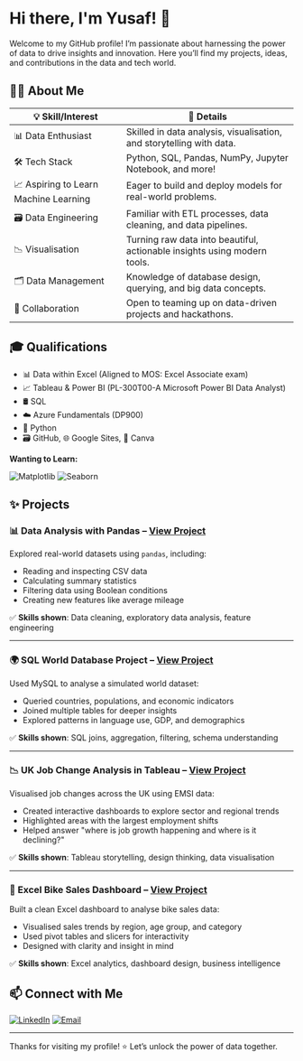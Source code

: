 # Hi there, I'm Yusaf! 👋

Welcome to my GitHub profile! I’m passionate about harnessing the power of data to drive insights and innovation. 
Here you’ll find my projects, ideas, and contributions in the data and tech world.

## 🧑‍💻 About Me

| 💡 Skill/Interest                  | 📝 Details                                                                 |
|------------------------------------|---------------------------------------------------------------------------|
| 📊 Data Enthusiast                 | Skilled in data analysis, visualisation, and storytelling with data.       |
| 🛠️ Tech Stack                     | Python, SQL, Pandas, NumPy, Jupyter Notebook, and more!                   |
| 📈 Aspiring to Learn Machine Learning | Eager to build and deploy models for real-world problems.              |
| 🗃️ Data Engineering                | Familiar with ETL processes, data cleaning, and data pipelines.           |
| 📉 Visualisation                   | Turning raw data into beautiful, actionable insights using modern tools.   |
| 🗂️ Data Management                 | Knowledge of database design, querying, and big data concepts.            |
| 🤝 Collaboration                   | Open to teaming up on data-driven projects and hackathons.                |

## 🎓 Qualifications

- 📊 Data within Excel (Aligned to MOS: Excel Associate exam)
- 📈 Tableau & Power BI (PL-300T00-A Microsoft Power BI Data Analyst)
- 🛢️ SQL
- ☁️ Azure Fundamentals (DP900)
- 🐍 Python
- 🗃️ GitHub, 🌐 Google Sites, 🎨 Canva

**Wanting to Learn:**

![Matplotlib](https://img.shields.io/badge/-Matplotlib-11557c?logo=matplotlib&logoColor=white&style=flat-square)
![Seaborn](https://img.shields.io/badge/-Seaborn-4c8cb5?style=flat-square)


## ✨ Projects

### 📊 Data Analysis with Pandas – [View Project](https://github.com/YusafM/Pandas_DataFrames_02_Advanced)

Explored real-world datasets using `pandas`, including:
- Reading and inspecting CSV data
- Calculating summary statistics
- Filtering data using Boolean conditions
- Creating new features like average mileage

✅ **Skills shown**: Data cleaning, exploratory data analysis, feature engineering

---

### 🌍 SQL World Database Project – [View Project](https://github.com/YusafM/SQL-World-Database-DataSet)

Used MySQL to analyse a simulated world dataset:
- Queried countries, populations, and economic indicators
- Joined multiple tables for deeper insights
- Explored patterns in language use, GDP, and demographics

✅ **Skills shown**: SQL joins, aggregation, filtering, schema understanding

---

### 📉 UK Job Change Analysis in Tableau – [View Project](https://github.com/YusafM/Tableau-EMSI-Job-Change-UK-Data-Visualisation)

Visualised job changes across the UK using EMSI data:
- Created interactive dashboards to explore sector and regional trends
- Highlighted areas with the largest employment shifts
- Helped answer "where is job growth happening and where is it declining?"

✅ **Skills shown**: Tableau storytelling, design thinking, data visualisation

---

### 🚴 Excel Bike Sales Dashboard – [View Project](https://github.com/YusafM/Excel-Bike-Sales-Visualisations-DataSet)

Built a clean Excel dashboard to analyse bike sales data:
- Visualised sales trends by region, age group, and category
- Used pivot tables and slicers for interactivity
- Designed with clarity and insight in mind

✅ **Skills shown**: Excel analytics, dashboard design, business intelligence


## 📫 Connect with Me

[![LinkedIn](https://img.shields.io/badge/-LinkedIn-blue?logo=linkedin&style=flat-square)](https://linkedin.com/in/YOUR-LINKEDIN)
[![Email](https://img.shields.io/badge/-Email-D14836?logo=gmail&logoColor=white&style=flat-square)](mailto:YOUR-EMAIL)

---

Thanks for visiting my profile! ⭐️ Let’s unlock the power of data together.
